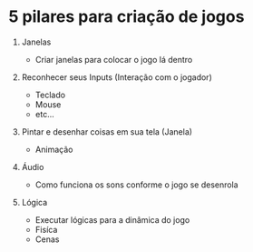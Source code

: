 <h1> 5 pilares para criação de jogos </h1>

1. Janelas
    - Criar janelas para colocar o jogo lá dentro

2. Reconhecer seus Inputs (Interação com o jogador)
    - Teclado
    - Mouse
    - etc...

3. Pintar e desenhar coisas em sua tela (Janela)
    - Animação

4. Áudio
    - Como funciona os sons conforme o jogo se desenrola

5. Lógica
    - Executar lógicas para a dinâmica do jogo
    - Fisíca
    - Cenas